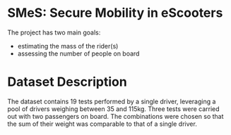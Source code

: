# SMeS: Secure Mobility in eScooters
The project has two main goals:
- estimating the mass of the rider(s)
- assessing the number of people on board
# Dataset Description
The dataset contains 19 tests performed by a single driver, leveraging a pool of drivers weighing between 35 and 115kg.
Three tests were carried out with two passengers on board. 
The combinations were chosen so that the sum of their weight was comparable to that of a single driver. 
